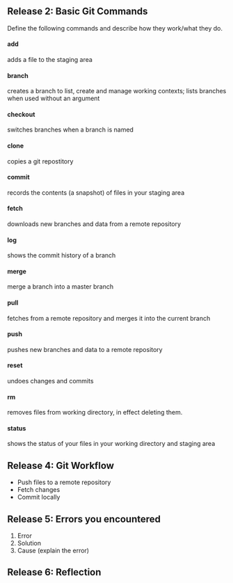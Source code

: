 ## Release 2: Basic Git Commands
Define the following commands and describe how they work/what they do.  


#### add
adds a file to the staging area

#### branch
creates a branch to list, create and manage working contexts; lists branches when used without an argument

#### checkout
switches branches when a branch is named

#### clone
copies a git repostitory 

#### commit
records the contents (a snapshot) of files in your staging area

#### fetch
downloads new branches and data from a remote repository

#### log
shows the commit history of a branch

#### merge
merge a branch into a master branch

#### pull
fetches from a remote repository and merges it into the current branch

#### push
pushes new branches and data to a remote repository

#### reset
undoes changes and commits

#### rm
removes files from working directory, in effect deleting them.  

#### status
shows the status of your files in your working directory and staging area


## Release 4: Git Workflow

- Push files to a remote repository
- Fetch changes
- Commit locally

## Release 5: Errors you encountered
1. Error
2. Solution
3. Cause (explain the error)

## Release 6: Reflection